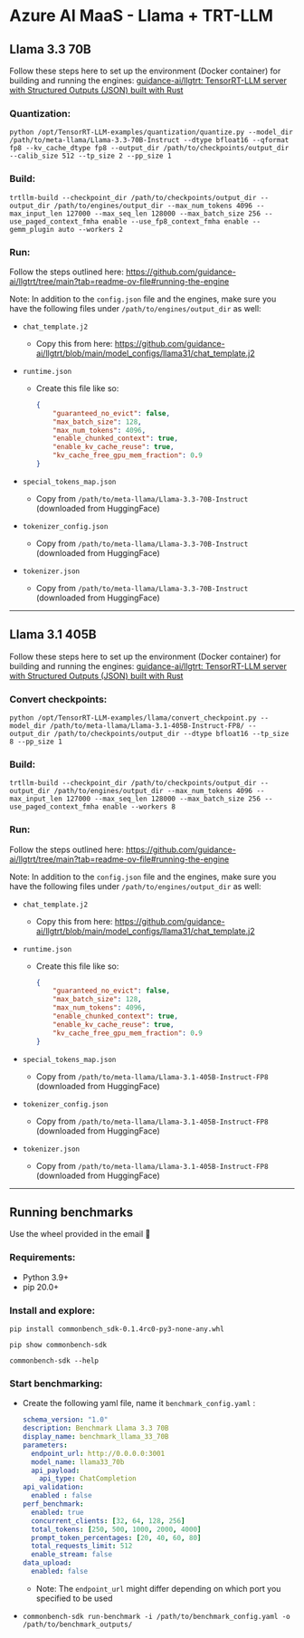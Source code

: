 # Azure AI MaaS - Llama + TRT-LLM

## Llama 3.3 70B

Follow these steps here to set up the environment (Docker container) for building and running the engines: [guidance-ai/llgtrt: TensorRT-LLM server with Structured Outputs (JSON) built with Rust](https://github.com/guidance-ai/llgtrt/tree/main?tab=readme-ov-file#building-or-pulling-docker-container)

### Quantization:

`python /opt/TensorRT-LLM-examples/quantization/quantize.py --model_dir /path/to/meta-llama/Llama-3.3-70B-Instruct --dtype bfloat16 --qformat fp8 --kv_cache_dtype fp8 --output_dir /path/to/checkpoints/output_dir --calib_size 512 --tp_size 2 --pp_size 1`

### Build:

`trtllm-build --checkpoint_dir /path/to/checkpoints/output_dir --output_dir /path/to/engines/output_dir --max_num_tokens 4096 --max_input_len 127000 --max_seq_len 128000 --max_batch_size 256 --use_paged_context_fmha enable --use_fp8_context_fmha enable --gemm_plugin auto --workers 2`

### Run:

Follow the steps outlined here: https://github.com/guidance-ai/llgtrt/tree/main?tab=readme-ov-file#running-the-engine

Note: In addition to the `config.json` file and the engines, make sure you have the following files under `/path/to/engines/output_dir` as well:

- `chat_template.j2`
    - Copy this from here: https://github.com/guidance-ai/llgtrt/blob/main/model_configs/llama31/chat_template.j2
- `runtime.json`
    - Create this file like so:
        
        ```json
        {
            "guaranteed_no_evict": false,
            "max_batch_size": 128,
            "max_num_tokens": 4096,
            "enable_chunked_context": true,
            "enable_kv_cache_reuse": true,
            "kv_cache_free_gpu_mem_fraction": 0.9
        }
        ```
        
- `special_tokens_map.json`
    - Copy from `/path/to/meta-llama/Llama-3.3-70B-Instruct`  (downloaded from HuggingFace)
- `tokenizer_config.json`
    - Copy from `/path/to/meta-llama/Llama-3.3-70B-Instruct`  (downloaded from HuggingFace)
- `tokenizer.json`
    - Copy from `/path/to/meta-llama/Llama-3.3-70B-Instruct`  (downloaded from HuggingFace)

---

## Llama 3.1 405B

Follow these steps here to set up the environment (Docker container) for building and running the engines: [guidance-ai/llgtrt: TensorRT-LLM server with Structured Outputs (JSON) built with Rust](https://github.com/guidance-ai/llgtrt/tree/main?tab=readme-ov-file#building-or-pulling-docker-container)

### Convert checkpoints:

`python /opt/TensorRT-LLM-examples/llama/convert_checkpoint.py --model_dir /path/to/meta-llama/Llama-3.1-405B-Instruct-FP8/ --output_dir /path/to/checkpoints/output_dir --dtype bfloat16 --tp_size 8 --pp_size 1`

### Build:

`trtllm-build --checkpoint_dir /path/to/checkpoints/output_dir --output_dir /path/to/engines/output_dir --max_num_tokens 4096 --max_input_len 127000 --max_seq_len 128000 --max_batch_size 256 --use_paged_context_fmha enable --workers 8`

### Run:

Follow the steps outlined here: https://github.com/guidance-ai/llgtrt/tree/main?tab=readme-ov-file#running-the-engine

Note: In addition to the `config.json` file and the engines, make sure you have the following files under `/path/to/engines/output_dir` as well:

- `chat_template.j2`
    - Copy this from here: https://github.com/guidance-ai/llgtrt/blob/main/model_configs/llama31/chat_template.j2
- `runtime.json`
    - Create this file like so:
        
        ```json
        {
            "guaranteed_no_evict": false,
            "max_batch_size": 128,
            "max_num_tokens": 4096,
            "enable_chunked_context": true,
            "enable_kv_cache_reuse": true,
            "kv_cache_free_gpu_mem_fraction": 0.9
        }
        ```
        
- `special_tokens_map.json`
    - Copy from `/path/to/meta-llama/Llama-3.1-405B-Instruct-FP8`  (downloaded from HuggingFace)
- `tokenizer_config.json`
    - Copy from `/path/to/meta-llama/Llama-3.1-405B-Instruct-FP8`  (downloaded from HuggingFace)
- `tokenizer.json`
    - Copy from `/path/to/meta-llama/Llama-3.1-405B-Instruct-FP8`  (downloaded from HuggingFace)

---

## Running benchmarks

Use the wheel provided in the email 🙂

### Requirements:

- Python 3.9+
- pip 20.0+

### Install and explore:

`pip install commonbench_sdk-0.1.4rc0-py3-none-any.whl`

`pip show commonbench-sdk`

`commonbench-sdk --help`

### Start benchmarking:

- Create the following yaml file, name it `benchmark_config.yaml` :
    
    ```yaml
    schema_version: "1.0"
    description: Benchmark Llama 3.3 70B
    display_name: benchmark_llama_33_70B
    parameters:
      endpoint_url: http://0.0.0.0:3001
      model_name: llama33_70b
      api_payload:
        api_type: ChatCompletion
    api_validation:
      enabled : false
    perf_benchmark:
      enabled: true
      concurrent_clients: [32, 64, 128, 256]
      total_tokens: [250, 500, 1000, 2000, 4000]
      prompt_token_percentages: [20, 40, 60, 80]
      total_requests_limit: 512
      enable_stream: false
    data_upload:
      enabled: false
    ```
    
    - Note: The `endpoint_url` might differ depending on which port you specified to be used
- `commonbench-sdk run-benchmark -i /path/to/benchmark_config.yaml -o /path/to/benchmark_outputs/`
